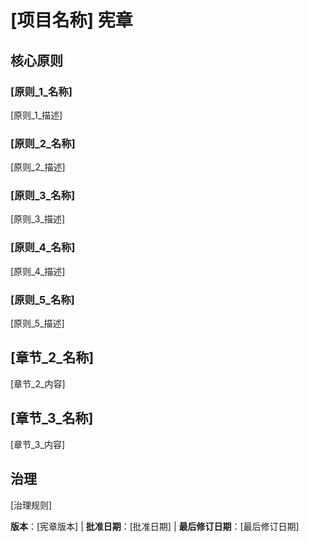 # [项目名称] 宪章
<!-- 示例：Spec 宪章、TaskFlow 宪章等 -->

## 核心原则

### [原则_1_名称]
<!-- 示例：I. 库优先 -->
[原则_1_描述]
<!-- 示例：每个功能都从独立库开始；库必须是自包含的、可独立测试的、有文档的；需要明确目的 - 不要只为组织而建库 -->

### [原则_2_名称]
<!-- 示例：II. CLI 接口 -->
[原则_2_描述]
<!-- 示例：每个库通过 CLI 公开功能；文本输入/输出协议：stdin/参数 → stdout，错误 → stderr；支持 JSON + 人类可读格式 -->

### [原则_3_名称]
<!-- 示例：III. 测试优先（不可协商） -->
[原则_3_描述]
<!-- 示例：TDD 强制性：编写测试 → 用户批准 → 测试失败 → 然后实现；严格执行红-绿-重构循环 -->

### [原则_4_名称]
<!-- 示例：IV. 集成测试 -->
[原则_4_描述]
<!-- 示例：需要集成测试的重点领域：新库合约测试、合约变更、服务间通信、共享模式 -->

### [原则_5_名称]
<!-- 示例：V. 可观察性，VI. 版本控制与破坏性变更，VII. 简单性 -->
[原则_5_描述]
<!-- 示例：文本 I/O 确保可调试性；需要结构化日志；或：MAJOR.MINOR.BUILD 格式；或：从简单开始，YAGNI 原则 -->

## [章节_2_名称]
<!-- 示例：附加约束、安全要求、性能标准等 -->

[章节_2_内容]
<!-- 示例：技术栈要求、合规标准、部署策略等 -->

## [章节_3_名称]
<!-- 示例：开发工作流、审查流程、质量门控等 -->

[章节_3_内容]
<!-- 示例：代码审查要求、测试门控、部署批准流程等 -->

## 治理
<!-- 示例：宪章高于所有其他实践；修正需要文档、批准、迁移计划 -->

[治理规则]
<!-- 示例：所有 PR/审查都必须验证合规性；复杂性必须有理由；使用 [GUIDANCE_FILE] 进行运行时开发指导 -->

**版本**：[宪章版本] | **批准日期**：[批准日期] | **最后修订日期**：[最后修订日期]
<!-- 示例：版本：2.1.1 | 批准日期：2025-06-13 | 最后修订日期：2025-07-16 -->

